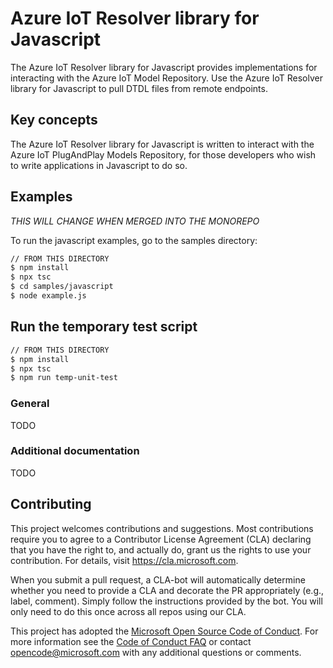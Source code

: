 # Azure IoT Resolver library for Javascript

The Azure IoT Resolver library for Javascript provides implementations for interacting with the Azure IoT Model Repository. Use the Azure IoT Resolver library for Javascript to pull DTDL files from remote endpoints.

## Key concepts

The Azure IoT Resolver library for Javascript is written to interact with the Azure IoT PlugAndPlay Models Repository, for those developers who wish to write applications in Javascript to do so.


## Examples

*THIS WILL CHANGE WHEN MERGED INTO THE MONOREPO*

To run the javascript examples, go to the samples directory:

```bash
// FROM THIS DIRECTORY
$ npm install
$ npx tsc
$ cd samples/javascript
$ node example.js
```

## Run the temporary test script

```bash
// FROM THIS DIRECTORY
$ npm install
$ npx tsc
$ npm run temp-unit-test
```

### General

TODO

### Additional documentation

TODO

## Contributing

This project welcomes contributions and suggestions.  Most contributions require you to agree to a
Contributor License Agreement (CLA) declaring that you have the right to, and actually do, grant us
the rights to use your contribution. For details, visit https://cla.microsoft.com.

When you submit a pull request, a CLA-bot will automatically determine whether you need to provide
a CLA and decorate the PR appropriately (e.g., label, comment). Simply follow the instructions
provided by the bot. You will only need to do this once across all repos using our CLA.

This project has adopted the [Microsoft Open Source Code of Conduct](https://opensource.microsoft.com/codeofconduct/).
For more information see the [Code of Conduct FAQ](https://opensource.microsoft.com/codeofconduct/faq/) or
contact [opencode@microsoft.com](mailto:opencode@microsoft.com) with any additional questions or comments.

<!-- LINKS -->
[azure_portal]: https://portal.azure.com
[npm]: https://www.npmjs.com/
[iot_pnp_docs]: https://docs.microsoft.com/en-us/azure/iot-pnp/
